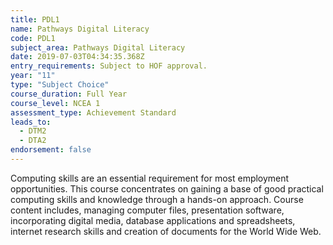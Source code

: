 ```yaml
---
title: PDL1
name: Pathways Digital Literacy
code: PDL1
subject_area: Pathways Digital Literacy
date: 2019-07-03T04:34:35.368Z
entry_requirements: Subject to HOF approval.
year: "11"
type: "Subject Choice"
course_duration: Full Year
course_level: NCEA 1
assessment_type: Achievement Standard
leads_to:
  - DTM2
  - DTA2
endorsement: false
---
```

Computing skills are an essential requirement for most employment opportunities. This course concentrates on gaining a base of good practical computing skills and knowledge through a hands-on approach. Course content includes, managing computer files, presentation software, incorporating digital media, database applications and spreadsheets, internet research skills and creation of documents for the World Wide Web.
